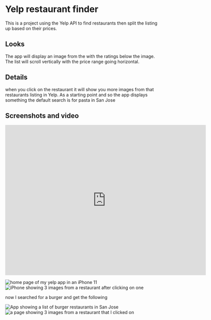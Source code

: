 # Yelp restaurant finder

This is a project using the Yelp API to find restaurants then split the listing up based on their prices.

## Looks

The app will display an image from the with the ratings below the image. The list will scroll vertically with the price range going horizontal.

## Details

when you click on the restaurant it will show you more images from that restaurants listing in Yelp. As a starting point and so the app displays something the default search is for pasta in San Jose

## Screenshots and video

<iframe src="https://player.vimeo.com/video/453584069" width="640" height="480" frameborder="0" allow="autoplay; fullscreen" allowfullscreen></iframe>

![home page of my yelp app in an iPhone 11 ](/images/yelp1.png) ![iPhone showing 3 images from a restaurant after clicking on one ](/images/yelp2.png)

now I searched for a burger and get the following

![App showing a list of burger restaurants in San Jose](/images/yelp3.png) ![a page showing 3 images from a restaurant that I clicked on](/images/yelp4.png)
